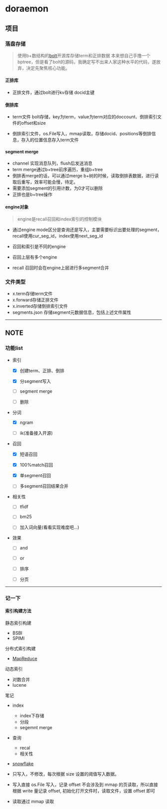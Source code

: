 # doraemon

## 项目

### 落盘存储

> 使用b+数结构的[bolt](https://github.com/boltdb/bolt)开源库存储term和正排数据
> 本来想自己手撸一个bptree，但是看了bolt的源码，我确定写不出来人家这种水平的代码，遂放弃，决定先聚焦核心功能。

#### 正排库

* 正排文件，通过bolt进行kv存储 docid主键

#### 倒排库

* term文件 bolt存储，key为term，value为term对应的doccount、倒排索引文件的offset和size

* 倒排索引文件，os.File写入，mmap读取，存储docid、positions等倒排信息，存入的位置信息存入term文件

#### segment merge

* channel 实现消息队列，flush后发送消息
* term merge通过b+tree前序遍历，重组b+tree
* 倒排表merge的话，可以通过merge b+树的时候，读取倒排表数据，进行读取后重写，效率可能会慢，待定。 
* 需要添加segment的引用计数，为0才可以删除
* 正排也是b+tree操作

#### engine对象

> engine是recall召回和index索引的控制模块

* 通过engine mode区分是查询还是写入，主要需要标识出要处理的segment，recall使用cur_seg_id，index使用next_seg_id

* 召回和索引是不同的engine

* 召回上层有多个engine

* recall 召回时会在engine上层进行多segment合并

### 文件类型

* x.term存储term文件
* x.forward存储正排文件
* x.inverted存储倒排索引文件
* segments.json 存储segment元数据信息，包括上述文件属性

---

## NOTE

### 功能list

* 索引

  * [x] 创建term、正排、倒排

  * [x] 分segment写入  

  * [ ] segment merge

  * [ ] 删除

* 分词

  * [x] ngram

  * [ ] ik(准备接入开源)

* 召回

  * [x] 短语召回

  * [x] 100%match召回
  
  * [x] 单segment召回

  * [ ] 多segment召回结果合并

* 相关性

  * [ ] tfidf

  * [ ] bm25

  * [ ] 加入词向量(看看实现难度吧...)

* 效果

  * [ ] and

  * [ ] or

  * [ ] 排序

  * [ ] 分页

---

### 记一下

#### 索引构建方法

静态索引构建

* BSBI
* SPIMI

分布式索引构建

* [MapReduce](https://static.googleusercontent.com/media/research.google.com/zh-CN//archive/bigtable-osdi06.pdf)

动态索引

* 对数合并
* lucene

笔记

* index
  * index下存储
  * 分段
  * segemnt merge
* 查询
  * recal
  * 相关性

* [snowflake](https://github.com/bwmarrin/snowflake)

* 只写入，不修改，每次根据 size 设置的阈值写入数据。

* 写入直接 os.File 写入，记录 offset 不会涉及到 mmap 的页读取，所以直接根据 write 量记录 offset, 初始化打开文件时，读取文件，设置 offset 即可

* 读取通过 mmap 读取
